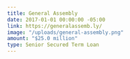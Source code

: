 ```yaml
---
title: General Assembly
date: 2017-01-01 00:00:00 -05:00
link: https://generalassemb.ly/
image: "/uploads/general-assembly.png"
amount: "$25.0 million"
type: Senior Secured Term Loan
---
```


